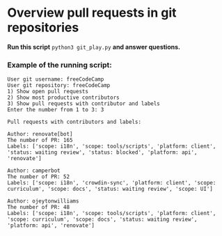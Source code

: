 # Overview pull requests in git repositories

**Run this script** ```python3 git_play.py``` **and answer questions.**  

### Example of the running script:  
```
User git username: freeCodeCamp
User git repository: freeCodeCamp
1) Show open pull requests
2) Show most productive contributors
3) Show pull requests with contributor and labels
Enter the number from 1 to 3: 3

Pull requests with contributors and labels:

Author: renovate[bot]
The number of PR: 165
Labels: ['scope: i18n', 'scope: tools/scripts', 'platform: client', 'status: waiting review', 'status: blocked', 'platform: api', 'renovate']

Author: camperbot
The number of PR: 52
Labels: ['scope: i18n', 'crowdin-sync', 'platform: client', 'scope: curriculum', 'scope: docs', 'status: waiting review', 'scope: UI']

Author: ojeytonwilliams
The number of PR: 48
Labels: ['scope: i18n', 'scope: tools/scripts', 'platform: client', 'scope: curriculum', 'scope: docs', 'status: waiting review', 'platform: api', 'renovate']

```
